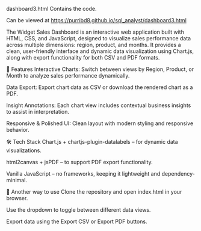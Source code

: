 dashboard3.html Contains the code. 

Can be viewed at https://purribd8.github.io/sql_analyst/dashboard3.html

The Widget Sales Dashboard is an interactive web application built with HTML, CSS, and JavaScript, designed to visualize sales performance data across multiple dimensions: region, product, and months. It provides a clean, user-friendly interface and dynamic data visualization using Chart.js, along with export functionality for both CSV and PDF formats.

🚀 Features
Interactive Charts: Switch between views by Region, Product, or Month to analyze sales performance dynamically.

Data Export: Export chart data as CSV or download the rendered chart as a PDF.

Insight Annotations: Each chart view includes contextual business insights to assist in interpretation.

Responsive & Polished UI: Clean layout with modern styling and responsive behavior.

🛠️ Tech Stack
Chart.js + chartjs-plugin-datalabels – for dynamic data visualizations.

html2canvas + jsPDF – to support PDF export functionality.

Vanilla JavaScript – no frameworks, keeping it lightweight and dependency-minimal.

📂 Another way to use
Clone the repository and open index.html in your browser.

Use the dropdown to toggle between different data views.

Export data using the Export CSV or Export PDF buttons.
